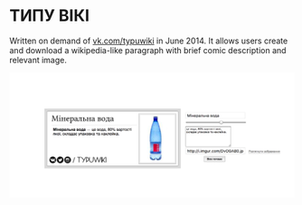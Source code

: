 ТИПУ ВІКІ
========

Written on demand of [vk.com/typuwiki](http://vk.com/typuwiki) in June 2014.
It allows users create and download a wikipedia-like paragraph with brief comic description and relevant image.

![](typuwiki-example.png)
